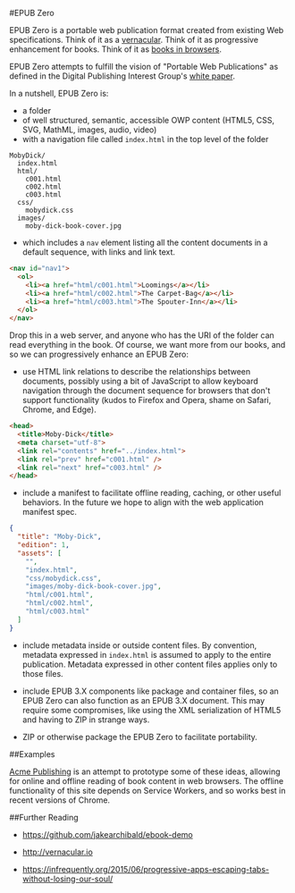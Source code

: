 #EPUB Zero

EPUB Zero is a portable web publication format created from existing Web specifications. Think of it as a [vernacular](http://vernacular.io). Think of it as progressive enhancement for books. Think of it as [books in browsers](http://booksinbrowsers.org).

EPUB Zero attempts to fulfill the vision of "Portable Web Publications" as defined in the Digital Publishing Interest Group's [white paper](http://w3c.github.io/dpub-pwp/).

In a nutshell, EPUB Zero is:

* a folder
* of well structured, semantic, accessible OWP content (HTML5, CSS, SVG, MathML, images, audio, video)
* with a navigation file called `index.html` in the top level of the folder

```
MobyDick/
  index.html
  html/
    c001.html
    c002.html
    c003.html
  css/
    mobydick.css
  images/
    moby-dick-book-cover.jpg
```

* which includes a `nav` element listing all the content documents in a default sequence, with links and link text.

```html
<nav id="nav1">
  <ol>
    <li><a href="html/c001.html">Loomings</a></li>
    <li><a href="html/c002.html">The Carpet-Bag</a></li>
    <li><a href="html/c003.html">The Spouter-Inn</a></li>
  </ol>
</nav>
```

Drop this in a web server, and anyone who has the URI of the folder can read everything in the book. Of course, we want more from our books, and so we can progressively enhance an EPUB Zero:

* use HTML link relations to describe the relationships between documents, possibly using a bit of JavaScript to allow keyboard navigation through the document sequence for browsers that don't support functionality (kudos to Firefox and Opera, shame on Safari, Chrome, and Edge).

```html
<head>
  <title>Moby-Dick</title>
  <meta charset="utf-8">
  <link rel="contents" href="../index.html">
  <link rel="prev" href="c001.html" />
  <link rel="next" href="c003.html" />
</head>
```


* include a manifest to facilitate offline reading, caching, or other useful behaviors. In the future we hope to align with the web application manifest spec.

```json
{
  "title": "Moby-Dick",
  "edition": 1,
  "assets": [
    "",
    "index.html",
    "css/mobydick.css",
    "images/moby-dick-book-cover.jpg",
    "html/c001.html",
    "html/c002.html",
    "html/c003.html"
  ]
}
```

* include metadata inside or outside content files. By convention, metadata expressed in `index.html` is assumed to apply to the entire publication. Metadata expressed in other content files applies only to those files.

* include EPUB 3.X components like package and container files, so an EPUB Zero can also function as an EPUB 3.X document. This may require some compromises, like using the XML serialization of HTML5 and having to ZIP in strange ways.

* ZIP or otherwise package the EPUB Zero to facilitate portability.

##Examples

[Acme Publishing](https://dauwhe.github.io/epub-zero/acme-publishing) is an attempt to prototype some of these ideas, allowing for online and offline reading of book content in web browsers. The offline functionality of this site depends on Service Workers, and so works best in recent versions of Chrome.





##Further Reading

* https://github.com/jakearchibald/ebook-demo

* http://vernacular.io

* https://infrequently.org/2015/06/progressive-apps-escaping-tabs-without-losing-our-soul/

 